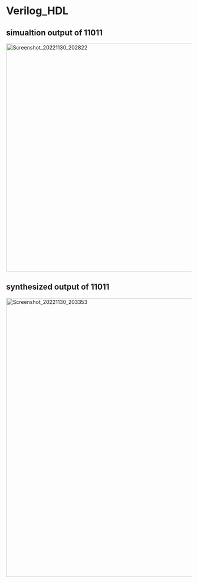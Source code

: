 # Verilog_HDL
## simualtion  output of 11011

<img width="618" alt="Screenshot_20221130_202822" src="https://user-images.githubusercontent.com/101395036/204837205-ac427b73-d416-4b89-8c88-4b15ee23b6a2.png">

 ## synthesized output of 11011
 
 <img width="756" alt="Screenshot_20221130_203353" src="https://user-images.githubusercontent.com/101395036/204838052-d754ad54-f29f-4023-9876-246978d7171d.png">
